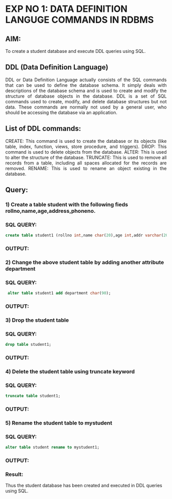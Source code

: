 # EXP NO 1: DATA DEFINITION LANGUGE COMMANDS IN RDBMS

## AIM:
To create a student database and execute DDL queries using SQL.


## DDL (Data Definition Language)
<div align="justify">
DDL or Data Definition Language actually consists of the SQL commands that can be used to define the database schema. It simply deals with descriptions of the database schema and is used to create and modify the structure of database objects in the database. DDL is a set of SQL commands used to create, modify, and delete database structures but not data. These commands are normally not used by a general user, who should be accessing the database via an application.
</div>
 
## List of DDL commands: 
<div align="justify">
CREATE: This command is used to create the database or its objects (like table, index, function, views, store procedure, and triggers).
DROP: This command is used to delete objects from the database.
ALTER: This is used to alter the structure of the database.
TRUNCATE: This is used to remove all records from a table, including all spaces allocated for the records are removed.
RENAME: This is used to rename an object existing in the database.
</div>

## Query:
### 1) Create a table student with the following fieds rollno,name,age,address,phoneno.

### SQL QUERY: 
```sql
create table student1 (rollno int,name char(20),age int,addr varchar(20),phoneno int);
```

### OUTPUT:

### 2) Change the above student table by adding another attribute department

### SQL QUERY: 
```sql
 alter table student1 add department char(90);
```
### OUTPUT:


### 3) Drop the student table
 
### SQL QUERY: 
```sql
drop table student1;
```

### OUTPUT:


### 4) Delete the student table using truncate keyword

### SQL QUERY: 
```sql
truncate table student1;
```

### OUTPUT:



### 5) Rename the student table to mystudent

### SQL QUERY: 
```sql
alter table student rename to mystudent1;
```

### OUTPUT:


### Result:
Thus the student database has been created and executed in DDL queries using SQL.